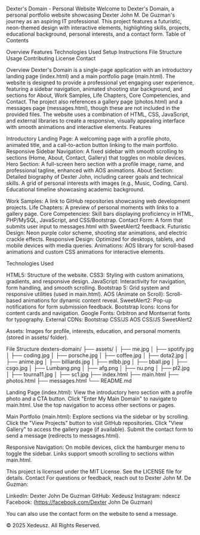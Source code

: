 Dexter's Domain - Personal Website
Welcome to Dexter's Domain, a personal portfolio website showcasing Dexter John M. De Guzman's journey as an aspiring IT professional. This project features a futuristic, neon-themed design with interactive elements, highlighting skills, projects, educational background, personal interests, and a contact form.
Table of Contents

Overview
Features
Technologies Used
Setup Instructions
File Structure
Usage
Contributing
License
Contact

Overview
Dexter's Domain is a single-page application with an introductory landing page (index.html) and a main portfolio page (main.html). The website is designed to provide a professional yet engaging user experience, featuring a sidebar navigation, animated shooting star background, and sections for About, Work Samples, Life Chapters, Core Competencies, and Contact. The project also references a gallery page (photos.html) and a messages page (messages.html), though these are not included in the provided files.
The website uses a combination of HTML, CSS, JavaScript, and external libraries to create a responsive, visually appealing interface with smooth animations and interactive elements.
Features

Introductory Landing Page: A welcoming page with a profile photo, animated title, and a call-to-action button linking to the main portfolio.
Responsive Sidebar Navigation: A fixed sidebar with smooth scrolling to sections (Home, About, Contact, Gallery) that toggles on mobile devices.
Hero Section: A full-screen hero section with a profile image, name, and professional tagline, enhanced with AOS animations.
About Section:
Detailed biography of Dexter John, including career goals and technical skills.
A grid of personal interests with images (e.g., Music, Coding, Cars).
Educational timeline showcasing academic background.


Work Samples: A link to GitHub repositories showcasing web development projects.
Life Chapters: A preview of personal moments with links to a gallery page.
Core Competencies: Skill bars displaying proficiency in HTML, PHP/MySQL, JavaScript, and CSS/Bootstrap.
Contact Form: A form that submits user input to messages.html with SweetAlert2 feedback.
Futuristic Design: Neon purple color scheme, shooting star animations, and electric crackle effects.
Responsive Design: Optimized for desktops, tablets, and mobile devices with media queries.
Animations: AOS library for scroll-based animations and custom CSS animations for interactive elements.

Technologies Used

HTML5: Structure of the website.
CSS3: Styling with custom animations, gradients, and responsive design.
JavaScript: Interactivity for navigation, form handling, and smooth scrolling.
Bootstrap 5: Grid system and responsive utilities (used in main.html).
AOS (Animate on Scroll): Scroll-based animations for dynamic content reveal.
SweetAlert2: Pop-up notifications for form submission feedback.
Bootstrap Icons: Icons for content cards and navigation.
Google Fonts: Orbitron and Montserrat fonts for typography.
External CDNs:
Bootstrap CSS/JS
AOS CSS/JS
SweetAlert2


Assets: Images for profile, interests, education, and personal moments (stored in assets/ folder).

File Structure
dexters-domain/
├── assets/
│   ├── me.jpg
│   ├── spotify.jpg
│   ├── coding.jpg
│   ├── porsche.jpg
│   ├── coffee.jpg
│   ├── dota2.jpg
│   ├── anime.jpg
│   ├── billiards.jpg
│   ├── mlbb.jpg
│   ├── bball.jpg
│   ├── csgo.jpg
│   ├── Lumbang.png
│   ├── afg.png
│   ├── nu.png
│   ├── pl2.jpg
│   ├── tourna11.jpg
│   ├── sc1.jpg
├── index.html
├── main.html
├── photos.html 
├── messages.html 
└── README.md


Landing Page (index.html):
View the introductory hero section with a profile photo and a CTA button.
Click "Enter My Main Domain" to navigate to main.html.
Use the top navigation to access other sections or pages.


Main Portfolio (main.html):
Explore sections via the sidebar or by scrolling.
Click the "View Projects" button to visit GitHub repositories.
Click "View Gallery" to access the gallery page (if available).
Submit the contact form to send a message (redirects to messages.html).


Responsive Navigation:
On mobile devices, click the hamburger menu to toggle the sidebar.
Links support smooth scrolling to sections within main.html.

This project is licensed under the MIT License. See the LICENSE file for details.
Contact
For questions or feedback, reach out to Dexter John M. De Guzman:

LinkedIn: Dexter John De Guzman
GitHub: Xedeusz
Instagram: ndexcz
Facebook: (https://facebook.com/Dexter John De Guzman)

You can also use the contact form on the website to send a message.

© 2025 Xedeusz. All Rights Reserved.
